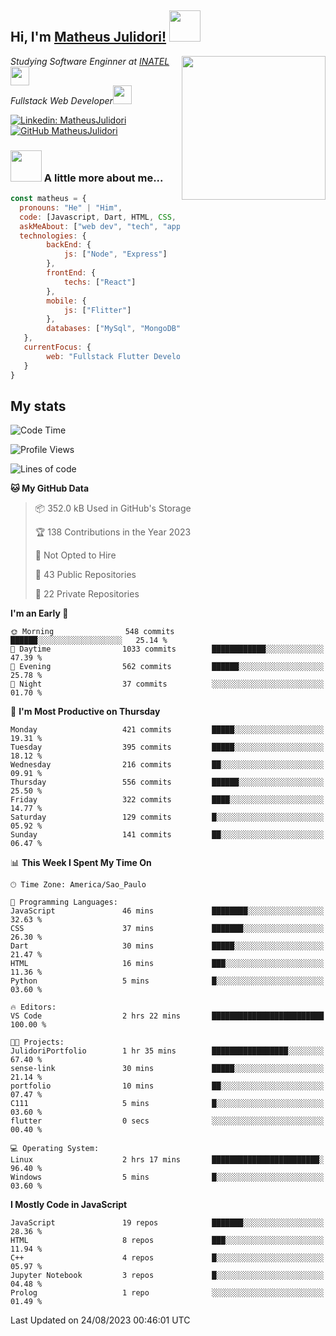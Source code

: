 <h2> Hi, I'm <a href="https://matheusjulidori.github.io" target="_blank">Matheus Julidori!</a> <img src="https://media.giphy.com/media/12oufCB0MyZ1Go/giphy.gif" width="50"></h2>
<img align='right' src="https://media.giphy.com/media/3oKIPnAiaMCws8nOsE/giphy.gif" width="230" height="auto">
<p><em>Studying Software Enginner at <a href="http://www.inatel.br" target="_blank">INATEL</a><img src="https://media.giphy.com/media/fYSnHlufseco8Fh93Z/giphy.gif" width="30"></br>
  Fullstack Web Developer<img src="https://media.giphy.com/media/WUlplcMpOCEmTGBtBW/giphy.gif" width="30">
</em></p>

[![Linkedin: MatheusJulidori](https://img.shields.io/badge/-MatheusJulidori-blue?style=flat-square&logo=Linkedin&logoColor=white&link=https://www.linkedin.com/in/MatheusJulidori/)](https://www.linkedin.com/in/MatheusJulidori/)
[![GitHub MatheusJulidori](https://img.shields.io/github/followers/matheusjulidori?label=follow&style=social)](https://github.com/MatheusJulidori)


### <img src="https://media.giphy.com/media/VgCDAzcKvsR6OM0uWg/giphy.gif" width="50"> A little more about me...  

```javascript
const matheus = {
  pronouns: "He" | "Him",
  code: [Javascript, Dart, HTML, CSS, Python, Java, C++],
  askMeAbout: ["web dev", "tech", "app dev", "games"],
  technologies: {
        backEnd: {
            js: ["Node", "Express"]
        },
        frontEnd: {
            techs: ["React"]
        },
        mobile: {
            js: ["Flitter"]
        },
        databases: ["MySql", "MongoDB","PostgreSQL","MariaDB"],
   },
   currentFocus: {
        web: "Fullstack Flutter Development"
   }
}
```
<h2>My stats</h2>

<!--START_SECTION:waka-->
![Code Time](http://img.shields.io/badge/Code%20Time-323%20hrs%2018%20mins-blue)

![Profile Views](http://img.shields.io/badge/Profile%20Views-5-blue)

![Lines of code](https://img.shields.io/badge/From%20Hello%20World%20I%27ve%20Written-6.9%20million%20lines%20of%20code-blue)

**🐱 My GitHub Data** 

> 📦 352.0 kB Used in GitHub's Storage 
 > 
> 🏆 138 Contributions in the Year 2023
 > 
> 🚫 Not Opted to Hire
 > 
> 📜 43 Public Repositories 
 > 
> 🔑 22 Private Repositories 
 > 
**I'm an Early 🐤** 

```text
🌞 Morning                548 commits         ██████░░░░░░░░░░░░░░░░░░░   25.14 % 
🌆 Daytime                1033 commits        ████████████░░░░░░░░░░░░░   47.39 % 
🌃 Evening                562 commits         ██████░░░░░░░░░░░░░░░░░░░   25.78 % 
🌙 Night                  37 commits          ░░░░░░░░░░░░░░░░░░░░░░░░░   01.70 % 
```
📅 **I'm Most Productive on Thursday** 

```text
Monday                   421 commits         █████░░░░░░░░░░░░░░░░░░░░   19.31 % 
Tuesday                  395 commits         █████░░░░░░░░░░░░░░░░░░░░   18.12 % 
Wednesday                216 commits         ██░░░░░░░░░░░░░░░░░░░░░░░   09.91 % 
Thursday                 556 commits         ██████░░░░░░░░░░░░░░░░░░░   25.50 % 
Friday                   322 commits         ████░░░░░░░░░░░░░░░░░░░░░   14.77 % 
Saturday                 129 commits         █░░░░░░░░░░░░░░░░░░░░░░░░   05.92 % 
Sunday                   141 commits         ██░░░░░░░░░░░░░░░░░░░░░░░   06.47 % 
```


📊 **This Week I Spent My Time On** 

```text
🕑︎ Time Zone: America/Sao_Paulo

💬 Programming Languages: 
JavaScript               46 mins             ████████░░░░░░░░░░░░░░░░░   32.63 % 
CSS                      37 mins             ███████░░░░░░░░░░░░░░░░░░   26.30 % 
Dart                     30 mins             █████░░░░░░░░░░░░░░░░░░░░   21.47 % 
HTML                     16 mins             ███░░░░░░░░░░░░░░░░░░░░░░   11.36 % 
Python                   5 mins              █░░░░░░░░░░░░░░░░░░░░░░░░   03.60 % 

🔥 Editors: 
VS Code                  2 hrs 22 mins       █████████████████████████   100.00 % 

🐱‍💻 Projects: 
JulidoriPortfolio        1 hr 35 mins        █████████████████░░░░░░░░   67.40 % 
sense-link               30 mins             █████░░░░░░░░░░░░░░░░░░░░   21.14 % 
portfolio                10 mins             ██░░░░░░░░░░░░░░░░░░░░░░░   07.47 % 
C111                     5 mins              █░░░░░░░░░░░░░░░░░░░░░░░░   03.60 % 
flutter                  0 secs              ░░░░░░░░░░░░░░░░░░░░░░░░░   00.40 % 

💻 Operating System: 
Linux                    2 hrs 17 mins       ████████████████████████░   96.40 % 
Windows                  5 mins              █░░░░░░░░░░░░░░░░░░░░░░░░   03.60 % 
```

**I Mostly Code in JavaScript** 

```text
JavaScript               19 repos            ███████░░░░░░░░░░░░░░░░░░   28.36 % 
HTML                     8 repos             ███░░░░░░░░░░░░░░░░░░░░░░   11.94 % 
C++                      4 repos             █░░░░░░░░░░░░░░░░░░░░░░░░   05.97 % 
Jupyter Notebook         3 repos             █░░░░░░░░░░░░░░░░░░░░░░░░   04.48 % 
Prolog                   1 repo              ░░░░░░░░░░░░░░░░░░░░░░░░░   01.49 % 
```




 Last Updated on 24/08/2023 00:46:01 UTC
<!--END_SECTION:waka-->
